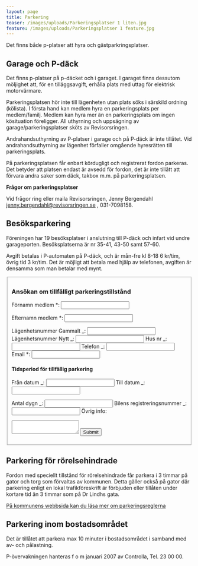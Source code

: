 ```yaml
---
layout: page
title: Parkering
teaser: /images/uploads/Parkeringsplatser 1 liten.jpg
feature: /images/uploads/Parkeringsplatser 1 feature.jpg
---
```

Det finns både p-platser att hyra och gästparkringsplatser.

## Garage och P-däck

Det finns p-platser på p-däcket och i garaget. I garaget finns dessutom möljighet att, för en tilläggsavgift, erhålla plats med uttag för elektrisk motorvärmare. 

Parkeringsplatsen hör inte till lägenheten utan plats söks i särskild ordning (kölista).  I första hand kan medlem hyra en parkeringsplats per medlem/familj. Medlem kan hyra mer än en parkeringsplats om ingen kösituation föreligger. All uthyrning och uppsägning av garage/parkeringsplatser sköts av Revisorsringen.  

Andrahandsuthyrning av P-platser i garage och på P-däck är inte tillåtet. Vid andrahandsuthyrning av lägenhet förfaller omgående hyresrätten till parkeringsplats.

På parkeringsplatsen får enbart kördugligt och registrerat fordon parkeras. Det betyder  att platsen endast är avsedd för fordon, det är inte tillått att förvara andra saker som däck, takbox m.m. på parkeringsplatsen.

**Frågor om parkeringsplatser**

Vid frågor ring eller maila Revisorsringen, Jenny Bergendahl jenny.bergendahl@revisorsringen.se , 031-7098158.

## Besöksparkering

Föreningen har 19 besöksplatser i anslutning till P-däck och infart vid undre garageporten. Besöksplatserna är nr 35-41, 43-50 samt 57-60.

Avgift betalas i P-automaten på P-däck, och är mån-fre kl 8-18 6 kr/tim, övrig tid 3 kr/tim. Det är möjligt att betala med hjälp av telefonen, avgiften är densamma som man betalar med mynt.

<fieldset>
<h3>Ansökan om tillfälligt parkeringstillstånd</h3>

<form data-netlify="true" data-netlify-honeypot="bot-field" id="parkeringstillstånd">
<label>Förnamn medlem *:</label>
<input type="text" name="fornamn">

<label for="efternamn">Efternamn medlem *:</label>
<input type="text" name="efternamn" id="efternamn">

<label for="lagenhetsnummer">Lägenhetsnummer Gammalt _:</label>
<input type="text" name="lagenhetsnummer" id="lagenhetsnummer">
<label for="lagenhetsnummer_nytt">Lägenhetsnummer Nytt _:</label>
<input type="text" name="lagenhetsnummer_nytt" id="lagenhetsnummer_nytt">
<label for="husnr">Hus nr _:</label>
<input type="text" name="husnr" id="husnr">
<label for="telefon">Telefon _:</label>
<input type="text" name="telefon" id="telefon">
<label for="epost">Email *:</label>
<input type="text" name="epost" id="epost">

<h4>Tidsperiod för tillfällig parkering</h4>

<label for="fran">Från datum _:</label>
<input type="text" name="fran" id="fran">
<label for="till">Till datum _:</label>
<input type="text" name="till" id="till">

<label for="antal_dygn">Antal dygn _:</label>
<input type="text" name="antal_dygn" id="antal_dygn">
<label for="regnr">Bilens registreringsnummer _:</label>
<input type="text" name="regnr" id="regnr">
<label for="ovrigt">Övrig info:</label>
<textarea name="ovrigt" id="ovrigt">

</textarea>
<input type="submit" id="Skicka in">
</form>
</fieldset>

## Parkering för rörelsehindrade

Fordon med speciellt tillstånd för rörelsehindrade får parkera i 3 timmar på gator och torg som förvaltas av kommunen. Detta gäller också på gator där parkering enligt en lokal trafikföreskrift är förbjuden eller tillåten under kortare tid än 3 timmar som på Dr Lindhs gata.

[På kommunens webbsida kan du läsa mer om parkeringsreglerna](https://goteborg.se/wps/portal/start/parkeringstillstand-och-parkeringsplatser/parkeringstillstand/parkeringstillstand-for-rorelsehindrade/regler-for-att-parkera/!ut/p/z1/jY_LDoIwEEW_hm1nShVbd7AxEhKjCYLdGJAKjVCbipr49T42ajTG2U1yzp25ICEHaYqTrote703R3vaVDNYpxTmPaIgzuhzhNBY8oTzyuWCQPQB8mxCjhR8xxMnMB_mP_wOQH_GvhyAGqcuOnDcdQSKY4GyIQcAwGNGBuL8fmpLxGqRTW-WUI0d3a9X0vR176GHlWm2qhhyUh7ZwO-W0qYlt7De12R96yJ8K2C7NL4nKrtKcsu0!/dz/d5/L2dBISEvZ0FBIS9nQSEh/)

## Parkering inom bostadsområdet

Det är tillåtet att parkera max 10 minuter i bostadsområdet i samband med av- och pålastning.

P-övervakningen hanteras f o m januari 2007 av Controlla, Tel. 23 00 00.
